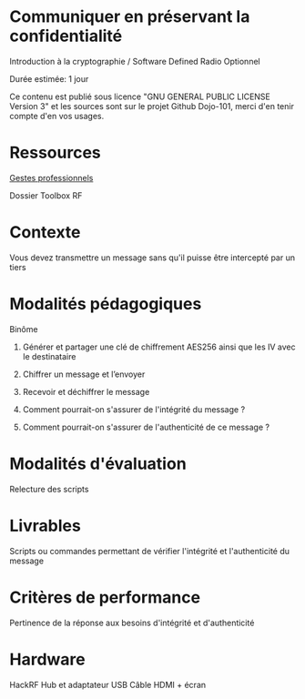 # Communiquer en préservant la confidentialité

Introduction à la cryptographie / Software Defined Radio Optionnel

Durée estimée: 1 jour

Ce contenu est publié sous licence "GNU GENERAL PUBLIC LICENSE Version 3" et les sources sont sur le projet Github Dojo-101, merci d'en tenir compte d'en vos usages.

# Ressources

[Gestes professionnels](https://github.com/Aif4thah/Dojo-101)

Dossier Toolbox RF


# Contexte

Vous devez transmettre un message sans qu'il puisse être intercepté par un tiers

# Modalités pédagogiques

Binôme

1. Générer et partager une clé de chiffrement AES256 ainsi que les IV avec le destinataire

2. Chiffrer un message et l’envoyer

3. Recevoir et déchiffrer le message

4. Comment pourrait-on s'assurer de l'intégrité du message ?

5. Comment pourrait-on s'assurer de l'authenticité de ce message ?


# Modalités d'évaluation

Relecture des scripts

# Livrables

Scripts ou commandes permettant de vérifier l'intégrité et l'authenticité du message

# Critères de performance

Pertinence de la réponse aux besoins d'intégrité et d'authenticité

# Hardware

HackRF
Hub et adaptateur USB
Câble HDMI + écran
